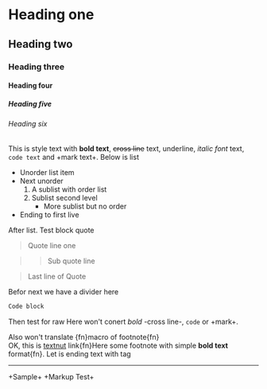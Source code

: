 # Heading one
## Heading two
### Heading three
#### Heading four
##### Heading five
###### Heading six
This is style text with **bold text**, ~~cross line~~ text, underline, *italic font* text, `code text` and +mark text+.
Below is list
* Unorder list item
* Next unorder
    1. A sublist with order list
    1. Sublist second level
        * More sublist but no order
* Ending to first live

After list. Test block quote

> Quote line one

>> Sub quote line

> Last line of Quote

Befor next we have a divider here
``` Python
Code block
```

Then test for raw
Here won't conert *bold* -cross line-, `code` or +mark+.

Also won't translate {fn}macro of footnote{fn}  
OK, this is [textnut](http://textnutwriter.com) link{fn}Here some footnote with simple **bold text** format{fn}.
Let is ending text with tag

---

+Sample+ +Markup Test+

